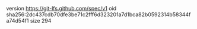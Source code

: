 version https://git-lfs.github.com/spec/v1
oid sha256:2dc437cdb70dfe3be71c2fff6d323201a7d1bca82b0592314b58344fa74d54f1
size 294
